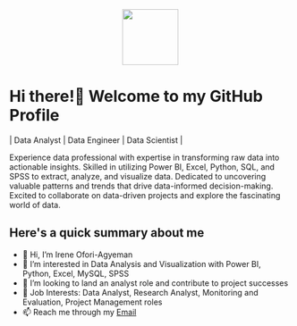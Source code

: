 <div id="header" align="center">
  <img src="https://media.giphy.com/media/eMJXDJqSOVzQjFJ8Wv/giphy.gif" width="100"/>
</div>
 
# Hi there!👋 Welcome to my GitHub Profile #

| Data Analyst | Data Engineer | Data Scientist |

Experience data professional with expertise in transforming raw data into actionable insights. Skilled in utilizing Power BI, Excel, Python, SQL, and SPSS to extract, analyze, and visualize data. Dedicated to uncovering valuable patterns and trends that drive data-informed decision-making. Excited to collaborate on data-driven projects and explore the fascinating world of data.

## Here's a quick summary about me ##
- 👋 Hi, I’m Irene Ofori-Agyeman
- 👀 I’m interested in Data Analysis and Visualization with Power BI, Python, Excel, MySQL, SPSS
- 💞️ I’m looking to land an analyst role and contribute to project successes
- 💼 Job Interests: Data Analyst, Research Analyst, Monitoring and Evaluation, Project Management roles
- 📫 Reach me through my [Email](ireneagyeman4@gmail.com)

<!---
irene-reyn/irene-reyn is a ✨ special ✨ repository because its `README.md` (this file) appears on your GitHub profile.
You can click the Preview link to take a look at your changes.
--->
